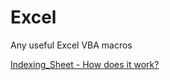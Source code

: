 # Excel
Any useful Excel VBA macros

[Indexing_Sheet - How does it work?](https://docs.google.com/viewer?a=v&pid=sites&srcid=ZGVmYXVsdGRvbWFpbnxzdWxvZGh1bmdlbHxneDo0N2VmN2U3Y2MyNjFhNDIz)

